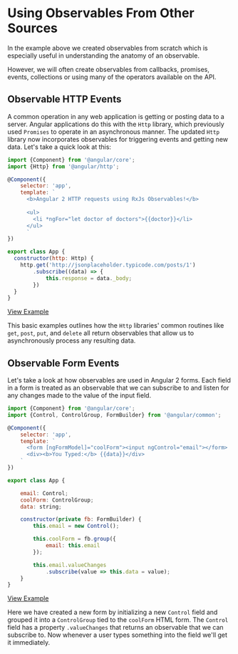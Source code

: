 # Using Observables From Other Sources
In the example above we created observables from scratch which is especially useful in understanding the anatomy of an observable.

However, we will often create observables from callbacks, promises, events, collections or using many of the operators available on the API.


## Observable HTTP Events
A common operation in any web application is getting or posting data to a server. Angular applications do this with the `Http` library, which previously used `Promises` to operate in an asynchronous manner. The updated `Http` library now incorporates observables for triggering events and getting new data. Let's take a quick look at this:

```js
import {Component} from '@angular/core';
import {Http} from '@angular/http';

@Component({
	selector: 'app',
	template: `
	  <b>Angular 2 HTTP requests using RxJs Observables!</b>
	  
	  <ul>
	    <li *ngFor="let doctor of doctors">{{doctor}}</li>
	  </ul>
	  `
})

export class App {
  constructor(http: Http) {
    http.get('http://jsonplaceholder.typicode.com/posts/1')
        .subscribe((data) => {
            this.response = data._body;
        })
  }
}
```
[View Example](http://plnkr.co/edit/FjJz4lTX2hhHkMu87cln?p=preview)

This basic examples outlines how the `Http` libraries' common routines like `get`, `post`, `put`, and `delete` all return observables that allow us to asynchronously process any resulting data. 


## Observable Form Events
Let's take a look at how observables are used in Angular 2 forms. Each field in a form is treated as an observable that we can subscribe to and listen for any changes made to the value of the input field. 

```js
import {Component} from '@angular/core';
import {Control, ControlGroup, FormBuilder} from '@angular/common';

@Component({
	selector: 'app',
	template: `
	  <form [ngFormModel]="coolForm"><input ngControl="email"></form>
	  <div><b>You Typed:</b> {{data}}</div>
	`
})

export class App {

	email: Control;
	coolForm: ControlGroup;
	data: string;

	constructor(private fb: FormBuilder) {
		this.email = new Control();

		this.coolForm = fb.group({
			email: this.email
		});

		this.email.valueChanges
		    .subscribe(value => this.data = value);
	}
}
```
[View Example](http://plnkr.co/edit/jEQ6o6D81c65mr9sghL3?p=preview)

Here we have created a new form by initializing a new `Control` field and grouped it into a `ControlGroup` tied to the `coolForm` HTML form. The `Control` field has a property `.valueChanges` that returns an observable that we can subscribe to. Now whenever a user types something into the field we'll get it immediately.
